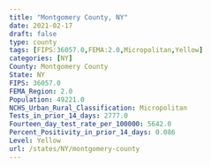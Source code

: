 ```yaml
---
title: "Montgomery County, NY"
date: 2021-02-17
draft: false
type: county
tags: [FIPS:36057.0,FEMA:2.0,Micropolitan,Yellow]
categories: [NY]
County: Montgomery County
State: NY
FIPS: 36057.0
FEMA_Region: 2.0
Population: 49221.0
NCHS_Urban_Rural_Classification: Micropolitan
Tests_in_prior_14_days: 2777.0
Fourteen_day_test_rate_per_100000: 5642.0
Percent_Positivity_in_prior_14_days: 0.086
Level: Yellow
url: /states/NY/montgomery-county
---
```




